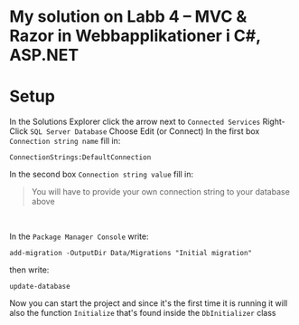 # My solution on Labb 4 – MVC & Razor in Webbapplikationer i C#, ASP.NET

# Setup
In the Solutions Explorer click the arrow next to `Connected Services`
Right-Click `SQL Server Database`
Choose Edit (or Connect)
In the first box `Connection string name` fill in:
```console
ConnectionStrings:DefaultConnection
```
In the second box `Connection string value` fill in:
<YourConnectionStringToYourDB>
> You will have to provide your own connection string to your database above

<br>

In the `Package Manager Console` write:
```console
add-migration -OutputDir Data/Migrations "Initial migration"
```
then write:
```console
update-database
```
Now you can start the project and since it's the first time it is running it will also the function `Initialize` that's found inside the `DbInitializer` class

